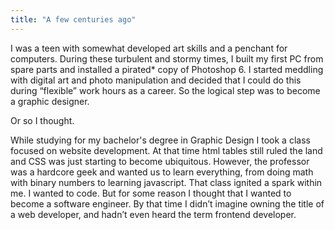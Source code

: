```yaml
---
title: "A few centuries ago"
---
```

I was a teen with somewhat developed art skills and a penchant for computers. During these turbulent and stormy times, I built my first PC from spare parts and installed a pirated* copy of Photoshop 6. I started meddling with digital art and photo manipulation and decided that I could do this during “flexible” work hours as a career. So the logical step was to become a graphic designer. 

Or so I thought.

While studying for my bachelor's degree in Graphic Design I took a class focused on website development. At that time html tables still ruled the land and CSS was just starting to become ubiquitous. However, the professor was a hardcore geek and wanted us to learn everything, from doing math with binary numbers to learning javascript. That class ignited a spark within me. I wanted to code. But for some reason I thought that I wanted to become a software engineer. By that time I didn’t imagine owning the title of  a web developer, and hadn’t even heard the term frontend developer. 